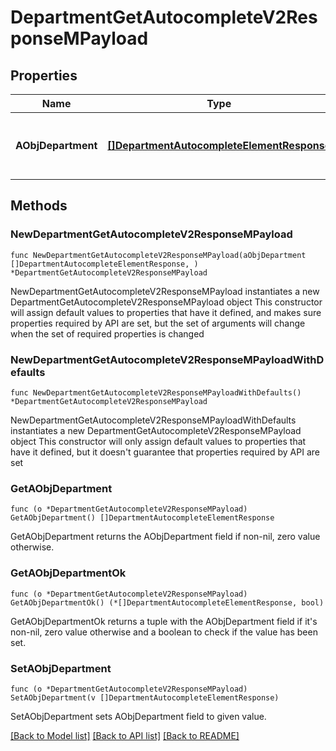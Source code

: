 # DepartmentGetAutocompleteV2ResponseMPayload

## Properties

Name | Type | Description | Notes
------------ | ------------- | ------------- | -------------
**AObjDepartment** | [**[]DepartmentAutocompleteElementResponse**](DepartmentAutocompleteElementResponse.md) | An array of Department autocomplete element response. | 

## Methods

### NewDepartmentGetAutocompleteV2ResponseMPayload

`func NewDepartmentGetAutocompleteV2ResponseMPayload(aObjDepartment []DepartmentAutocompleteElementResponse, ) *DepartmentGetAutocompleteV2ResponseMPayload`

NewDepartmentGetAutocompleteV2ResponseMPayload instantiates a new DepartmentGetAutocompleteV2ResponseMPayload object
This constructor will assign default values to properties that have it defined,
and makes sure properties required by API are set, but the set of arguments
will change when the set of required properties is changed

### NewDepartmentGetAutocompleteV2ResponseMPayloadWithDefaults

`func NewDepartmentGetAutocompleteV2ResponseMPayloadWithDefaults() *DepartmentGetAutocompleteV2ResponseMPayload`

NewDepartmentGetAutocompleteV2ResponseMPayloadWithDefaults instantiates a new DepartmentGetAutocompleteV2ResponseMPayload object
This constructor will only assign default values to properties that have it defined,
but it doesn't guarantee that properties required by API are set

### GetAObjDepartment

`func (o *DepartmentGetAutocompleteV2ResponseMPayload) GetAObjDepartment() []DepartmentAutocompleteElementResponse`

GetAObjDepartment returns the AObjDepartment field if non-nil, zero value otherwise.

### GetAObjDepartmentOk

`func (o *DepartmentGetAutocompleteV2ResponseMPayload) GetAObjDepartmentOk() (*[]DepartmentAutocompleteElementResponse, bool)`

GetAObjDepartmentOk returns a tuple with the AObjDepartment field if it's non-nil, zero value otherwise
and a boolean to check if the value has been set.

### SetAObjDepartment

`func (o *DepartmentGetAutocompleteV2ResponseMPayload) SetAObjDepartment(v []DepartmentAutocompleteElementResponse)`

SetAObjDepartment sets AObjDepartment field to given value.



[[Back to Model list]](../README.md#documentation-for-models) [[Back to API list]](../README.md#documentation-for-api-endpoints) [[Back to README]](../README.md)


